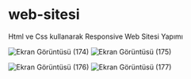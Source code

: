 # web-sitesi
Html ve Css kullanarak Responsive Web Sitesi Yapımı

![Ekran Görüntüsü (174)](https://github.com/user-attachments/assets/68deaf19-19c0-4a92-a990-8dcc82772d56)
![Ekran Görüntüsü (175)](https://github.com/user-attachments/assets/e9fea909-d859-4e94-b8a6-583d75fa3c00)

![Ekran Görüntüsü (176)](https://github.com/user-attachments/assets/f5579e87-3df7-402b-80d8-c2f54f117c27)
![Ekran Görüntüsü (177)](https://github.com/user-attachments/assets/2122e291-cad2-42b7-bf34-92ba0391049a)
